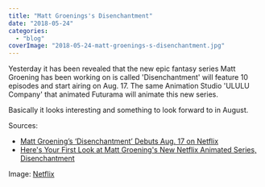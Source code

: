 ```yaml
---
title: "Matt Groenings's Disenchantment"
date: "2018-05-24"
categories: 
  - "blog"
coverImage: "2018-05-24-matt-groenings-s-disenchantment.jpg"
---
```


Yesterday it has been revealed that the new epic fantasy series Matt Groening has been working on is called 'Disenchantment' will feature 10 episodes and start airing on Aug. 17. The same Animation Studio 'ULULU Company' that animated Futurama will animate this new series.

Basically it looks interesting and something to look forward to in August.

Sources:

- [Matt Groening’s ‘Disenchantment’ Debuts Aug. 17 on Netflix](https://www.awn.com/news/matt-groenings-disenchantment-debuts-aug-17-netflix "https://www.awn.com/news/matt-groenings-disenchantment-debuts-aug-17-netflix")
- [Here's Your First Look at Matt Groening's New Netflix Animated Series, Disenchantment](https://io9.gizmodo.com/heres-your-first-look-at-matt-groenings-new-netflix-ani-1826260000 "https://io9.gizmodo.com/heres-your-first-look-at-matt-groenings-new-netflix-ani-1826260000")

Image: [Netflix](https://netflix.com/ "https://netflix.com/")

